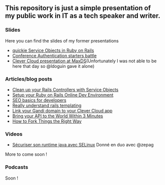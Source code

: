 ## This repository is just a simple presentation of my public work in IT as a tech speaker and writer.

### Slides

Here you can find the slides of my former presentations

- [quickie Service Objects in Ruby on Rails](https://docs.google.com/presentation/d/18lLojIpHJVeE-AAhnQ9gnav_nsVMhhNFXnv3BGJMM6A/edit#slide=id.g5048a032ca_0_61)
- [Conference Authentication starters battle](https://docs.google.com/presentation/d/1rv4gM_DIiVHkppqx_EuYXyEuRQlj_YYKsG_3e-r5KXo/edit)
- [Clever Cloud presentation at MaxDS](https://docs.google.com/presentation/d/1unZFnqvOTNNwMK4KlTHPnOeB8wXKuuWC5EYbTL4siWg/edit#slide=id.g5048a032ca_0_61)(Unfortunately I was not able to be here that day so @ldoguin gave it alone)

### Articles/blog posts

- [Clean up your Rails Controllers with Service Objects](https://www.clever-cloud.com/blog/engineering/2019/06/14/clean-controllers-service-object-rails/)
- [Setup your Ruby on Rails Online Dev Environment](https://www.clever-cloud.com/blog/engineering/2019/05/07/setup-your-ruby-on-rails-online-dev-environment/)
- [SEO basics for developers](https://www.clever-cloud.com/blog/engineering/2019/04/08/seo-basics-developers/)
- [Really understand rails templating](https://www.clever-cloud.com/blog/engineering/2019/03/28/understanding-rails-templating-part-1/)
- [Link your Gandi domain to your Clever Cloud app](https://www.clever-cloud.com/blog/features/2019/03/05/gandi-domain-on-clever-cloud/)
- [Bring your API to the World Within 3 Minutes](https://www.clever-cloud.com/blog/engineering/2019/02/12/create-an-api-with-python/)
- [How to Fork Things the Right Way](https://www.clever-cloud.com/blog/engineering/2019/01/07/git-am-how-to-fork/)

### Videos

- [Sécuriser son runtime java avec SELinux](https://www.youtube.com/watch?v=2i1jFRHE7Wg) Donné en duo avec @zepag

More to come soon !

### Podcasts

Soon !

